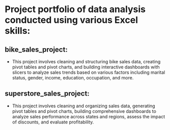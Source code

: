 # Project portfolio of data analysis conducted using various Excel skills:
## bike_sales_project:
- This project involves cleaning and structuring bike sales data, creating pivot tables and pivot charts, and building interactive dashboards with slicers to analyze sales trends based on various factors including marital status, gender, income, education, occupation, and more.
## superstore_sales_project:
- This project involves cleaning and organizing sales data, generating pivot tables and pivot charts, building comprehensive dashboards to analyze sales performance across states and regions, assess the impact of discounts, and evaluate profitability.
